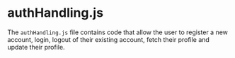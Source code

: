 # authHandling.js

The `authHandling.js` file contains code that allow the user to register a new account, login, logout of their existing account, fetch their profile and update their profile.
